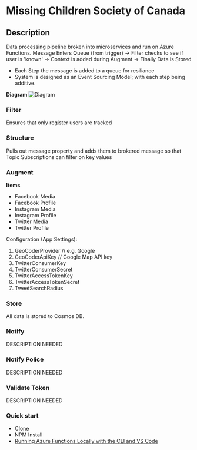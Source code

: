 # Missing Children Society of Canada

## Description
Data processing pipeline broken into microservices and run on Azure Functions.
Message Enters Queue (from trigger) -> Filter checks to see if user is 'known' -> Context is added during Augment -> Finally Data is Stored
- Each Step the message is added to a queue for resiliance
- System is designed as an Event Sourcing Model; with each step being additive.

**Diagram**
![Diagram](https://github.com/Missing-Children-Society-Canada/messaging/raw/master/docs/system-overview.PNG)

### Filter
Ensures that only register users are tracked

### Structure
Pulls out message property and adds them to brokered message so that Topic Subscriptions can filter on key values

### Augment
**Items**
- Facebook Media
- Facebook Profile
- Instagram Media
- Instagram Profile
- Twitter Media
- Twitter Profile

Configuration (App Settings):
1. GeoCoderProvider // e.g. Google 
2. GeoCoderApiKey // Google Map API key
3. TwitterConsumerKey
4. TwitterConsumerSecret
5. TwitterAccessTokenKey
6. TwitterAccessTokenSecret
7. TweetSearchRadius

### Store
All data is stored to Cosmos DB.

### Notify
DESCRIPTION NEEDED

### Notify Police
DESCRIPTION NEEDED

### Validate Token
DESCRIPTION NEEDED

### Quick start
- Clone
- NPM Install
- [Running Azure Functions Locally with the CLI and VS Code](https://blogs.msdn.microsoft.com/appserviceteam/2016/12/01/running-azure-functions-locally-with-the-cli/)